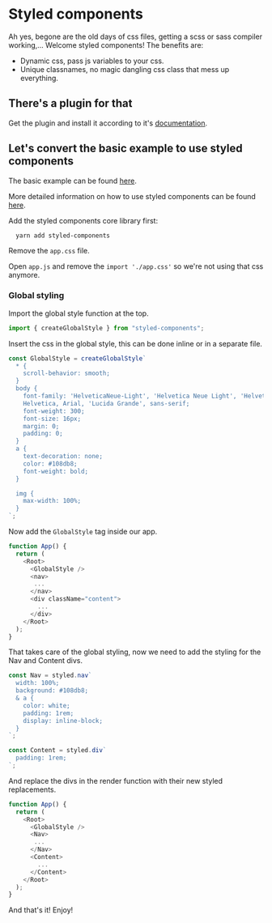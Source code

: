 # Styled components

Ah yes, begone are the old days of css files, getting a scss or sass compiler working,... Welcome styled components!
The benefits are:

- Dynamic css, pass js variables to your css.
- Unique classnames, no magic dangling css class that mess up everything.

## There's a plugin for that

Get the plugin and install it according to it's [documentation](https://github.com/nozzle/react-static/tree/master/packages/react-static-plugin-styled-components).

## Let's convert the basic example to use styled components
The basic example can be found [here](https://github.com/nozzle/react-static/tree/280d7c0629c702e843039e9feaa68efa4058303e/packages/react-static/templates/basic).

More detailed information on how to use styled components can be found [here](https://www.styled-components.com/docs/api).

Add the styled components core library first:

```
  yarn add styled-components
```

Remove the `app.css` file.

Open `app.js` and remove the `import './app.css'` so we're not using that css anymore.

### Global styling

Import the global style function at the top.

```javascript
import { createGlobalStyle } from "styled-components";
```

Insert the css in the global style, this can be done inline or in a separate file.

```javascript
const GlobalStyle = createGlobalStyle`
  * {
    scroll-behavior: smooth;
  }
  body {
    font-family: 'HelveticaNeue-Light', 'Helvetica Neue Light', 'Helvetica Neue',
    Helvetica, Arial, 'Lucida Grande', sans-serif;
    font-weight: 300;
    font-size: 16px;
    margin: 0;
    padding: 0;
  }
  a {
    text-decoration: none;
    color: #108db8;
    font-weight: bold;
  }

  img {
    max-width: 100%;
  }
`;
```

Now add the `GlobalStyle` tag inside our app.

```javascript
function App() {
  return (
    <Root>
      <GlobalStyle />
      <nav>
       ...
      </nav>
      <div className="content">
        ...
      </div>
    </Root>
  );
}
```

That takes care of the global styling, now we need to add the styling for the Nav and Content divs.

```javascript
const Nav = styled.nav`
  width: 100%;
  background: #108db8;
  & a {
    color: white;
    padding: 1rem;
    display: inline-block;
  }
`;

const Content = styled.div`
  padding: 1rem;
`;
```

And replace the divs in the render function with their new styled replacements.

```javascript
function App() {
  return (
    <Root>
      <GlobalStyle />
      <Nav>
       ...
      </Nav>
      <Content>
        ...
      </Content>
    </Root>
  );
}
```

And that's it! Enjoy!